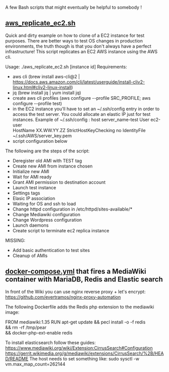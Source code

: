 A few Bash scripts that might eventually be helpful to somebody !

## [aws_replicate_ec2.sh](https://github.com/allanext/bash-scripts/blob/master/aws_replicate_ec2.sh)

 Quick and dirty example on how to clone of a EC2 instance for test purposes.
 There are better ways to test OS changes in production environments, 
 the truth though is that you don't always have a perfect infrastructure!
 This script replicates an EC2 AWS instance using the AWS cli.

 Usage:
   ./aws_replicate_ec2.sh [instance id]
 Requirements:
   - aws cli (brew install aws-cli@2 | https://docs.aws.amazon.com/cli/latest/userguide/install-cliv2-linux.html#cliv2-linux-install)
   - jq (brew install jq | yum install jq) 
   - create aws cli profiles (aws configure --profile SRC_PROFILE; aws configure --profile test) 
   - in the EC2 instance you'll have to set an ~/.ssh/config entry in order to access the test server. 
     You could allocate an elastic IP just for test instances. Example of ~/.ssh/config :
       host server_name-test
       User ec2-user           
       HostName XX.WW.YY.ZZ
       StrictHostKeyChecking no
       IdentityFile ~/.ssh/AWS/server_key.pem
   - script configuration below

 The following are the steps of the script:
   - Deregister old AMI with TEST tag
   - Create new AMI from instance chosen
   - Initialize new AMI
   - Wait for AMI ready
   - Grant AMI permission to destination account
   - Launch test instance
   - Settings tags
   - Elasic IP association
   - Waiting for OS and ssh to load
   - Change httpd configuration in /etc/httpd/sites-available/*
   - Change Mediawiki configuration
   - Change Wordpress configuration
   - Launch daemons
   - Create script to terminate ec2 replica instance

   MISSING:
   - Add basic authentication to test sites
   - Cleanup of AMIs

## [docker-compose.yml](https://github.com/allanext/bash-scripts/blob/master/docker-compose.yml) that fires a MediaWiki container with MariaDB, Redis and Elastic search

 In front of the Wiki you can use nginx reverse proxy + let's encrypt: 
 https://github.com/evertramos/nginx-proxy-automation

 The following Dockerfile adds the Redis php extension to the mediawiki image:
 
 FROM mediawiki:1.35
 RUN apt-get update && pecl install -o -f redis \
 &&  rm -rf /tmp/pear \
 &&  docker-php-ext-enable redis
 
 To install elasticsearch follow these guides:
 https://www.mediawiki.org/wiki/Extension:CirrusSearch#Configuration
 https://gerrit.wikimedia.org/g/mediawiki/extensions/CirrusSearch/%2B/HEAD/README
 The host needs to set something like:
 sudo sysctl -w vm.max_map_count=262144
